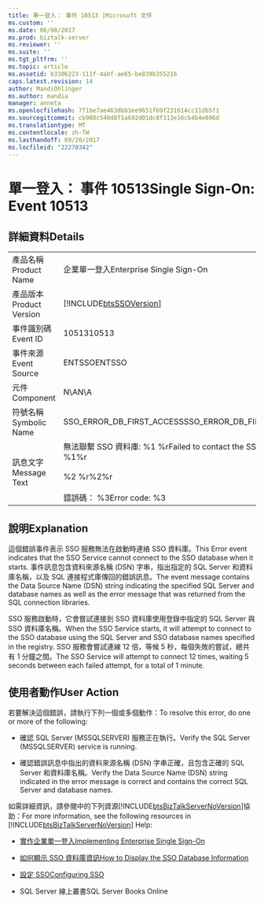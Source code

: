 ```yaml
---
title: 單一登入： 事件 10513 |Microsoft 文件
ms.custom: ''
ms.date: 06/08/2017
ms.prod: biztalk-server
ms.reviewer: ''
ms.suite: ''
ms.tgt_pltfrm: ''
ms.topic: article
ms.assetid: b3306223-111f-4abf-ae65-be839b355216
caps.latest.revision: 14
author: MandiOhlinger
ms.author: mandia
manager: anneta
ms.openlocfilehash: 7f1be7ae463dbb1ee9651f69f231614cc11db5f1
ms.sourcegitcommit: cb908c540d8f1a692d01dc8f313e16cb4b4e696d
ms.translationtype: MT
ms.contentlocale: zh-TW
ms.lasthandoff: 09/20/2017
ms.locfileid: "22270342"
---
```

# <a name="single-sign-on-event-10513"></a><span data-ttu-id="8385d-102">單一登入： 事件 10513</span><span class="sxs-lookup"><span data-stu-id="8385d-102">Single Sign-On: Event 10513</span></span>
## <a name="details"></a><span data-ttu-id="8385d-103">詳細資料</span><span class="sxs-lookup"><span data-stu-id="8385d-103">Details</span></span>  
  
|||  
|-|-|  
|<span data-ttu-id="8385d-104">產品名稱</span><span class="sxs-lookup"><span data-stu-id="8385d-104">Product Name</span></span>|<span data-ttu-id="8385d-105">企業單一登入</span><span class="sxs-lookup"><span data-stu-id="8385d-105">Enterprise Single Sign-On</span></span>|  
|<span data-ttu-id="8385d-106">產品版本</span><span class="sxs-lookup"><span data-stu-id="8385d-106">Product Version</span></span>|[!INCLUDE[btsSSOVersion](../includes/btsssoversion-md.md)]|  
|<span data-ttu-id="8385d-107">事件識別碼</span><span class="sxs-lookup"><span data-stu-id="8385d-107">Event ID</span></span>|<span data-ttu-id="8385d-108">10513</span><span class="sxs-lookup"><span data-stu-id="8385d-108">10513</span></span>|  
|<span data-ttu-id="8385d-109">事件來源</span><span class="sxs-lookup"><span data-stu-id="8385d-109">Event Source</span></span>|<span data-ttu-id="8385d-110">ENTSSO</span><span class="sxs-lookup"><span data-stu-id="8385d-110">ENTSSO</span></span>|  
|<span data-ttu-id="8385d-111">元件</span><span class="sxs-lookup"><span data-stu-id="8385d-111">Component</span></span>|<span data-ttu-id="8385d-112">N\A</span><span class="sxs-lookup"><span data-stu-id="8385d-112">N\A</span></span>|  
|<span data-ttu-id="8385d-113">符號名稱</span><span class="sxs-lookup"><span data-stu-id="8385d-113">Symbolic Name</span></span>|<span data-ttu-id="8385d-114">SSO_ERROR_DB_FIRST_ACCESS</span><span class="sxs-lookup"><span data-stu-id="8385d-114">SSO_ERROR_DB_FIRST_ACCESS</span></span>|  
|<span data-ttu-id="8385d-115">訊息文字</span><span class="sxs-lookup"><span data-stu-id="8385d-115">Message Text</span></span>|<span data-ttu-id="8385d-116">無法聯繫 SSO 資料庫: %1 %r</span><span class="sxs-lookup"><span data-stu-id="8385d-116">Failed to contact the SSO database: %1%r</span></span><br /><br /> <span data-ttu-id="8385d-117">%2 %r</span><span class="sxs-lookup"><span data-stu-id="8385d-117">%2%r</span></span><br /><br /> <span data-ttu-id="8385d-118">錯誤碼： %3</span><span class="sxs-lookup"><span data-stu-id="8385d-118">Error code: %3</span></span>|  
  
## <a name="explanation"></a><span data-ttu-id="8385d-119">說明</span><span class="sxs-lookup"><span data-stu-id="8385d-119">Explanation</span></span>  
 <span data-ttu-id="8385d-120">這個錯誤事件表示 SSO 服務無法在啟動時連絡 SSO 資料庫。</span><span class="sxs-lookup"><span data-stu-id="8385d-120">This Error event indicates that the SSO Service cannot connect to the SSO database when it starts.</span></span> <span data-ttu-id="8385d-121">事件訊息包含資料來源名稱 (DSN) 字串，指出指定的 SQL Server 和資料庫名稱，以及 SQL 連接程式庫傳回的錯誤訊息。</span><span class="sxs-lookup"><span data-stu-id="8385d-121">The event message contains the Data Source Name (DSN) string indicating the specified SQL Server and database names as well as the error message that was returned from the SQL connection libraries.</span></span>  
  
 <span data-ttu-id="8385d-122">SSO 服務啟動時，它會嘗試連接到 SSO 資料庫使用登錄中指定的 SQL Server 與 SSO 資料庫名稱。</span><span class="sxs-lookup"><span data-stu-id="8385d-122">When the SSO Service starts, it will attempt to connect to the SSO database using the SQL Server and SSO database names specified in the registry.</span></span> <span data-ttu-id="8385d-123">SSO 服務會嘗試連線 12 倍，等候 5 秒，每個失敗的嘗試，總共有 1 分鐘之間。</span><span class="sxs-lookup"><span data-stu-id="8385d-123">The SSO Service will attempt to connect 12 times, waiting 5 seconds between each failed attempt, for a total of 1 minute.</span></span>  
  
## <a name="user-action"></a><span data-ttu-id="8385d-124">使用者動作</span><span class="sxs-lookup"><span data-stu-id="8385d-124">User Action</span></span>  
 <span data-ttu-id="8385d-125">若要解決這個錯誤，請執行下列一個或多個動作：</span><span class="sxs-lookup"><span data-stu-id="8385d-125">To resolve this error, do one or more of the following:</span></span>  
  
-   <span data-ttu-id="8385d-126">確認 SQL Server (MSSQLSERVER) 服務正在執行。</span><span class="sxs-lookup"><span data-stu-id="8385d-126">Verify the SQL Server (MSSQLSERVER) service is running.</span></span>  
  
-   <span data-ttu-id="8385d-127">確認錯誤訊息中指出的資料來源名稱 (DSN) 字串正確，且包含正確的 SQL Server 和資料庫名稱。</span><span class="sxs-lookup"><span data-stu-id="8385d-127">Verify the Data Source Name (DSN) string indicated in the error message is correct and contains the correct SQL Server and database names.</span></span>  
  
 <span data-ttu-id="8385d-128">如需詳細資訊，請參閱中的下列資源[!INCLUDE[btsBizTalkServerNoVersion](../includes/btsbiztalkservernoversion-md.md)]協助：</span><span class="sxs-lookup"><span data-stu-id="8385d-128">For more information, see the following resources in [!INCLUDE[btsBizTalkServerNoVersion](../includes/btsbiztalkservernoversion-md.md)] Help:</span></span>  
  
-   [<span data-ttu-id="8385d-129">實作企業單一登入</span><span class="sxs-lookup"><span data-stu-id="8385d-129">Implementing Enterprise Single Sign-On</span></span>](../core/implementing-enterprise-single-sign-on.md)  
  
-   [<span data-ttu-id="8385d-130">如何顯示 SSO 資料庫資訊</span><span class="sxs-lookup"><span data-stu-id="8385d-130">How to Display the SSO Database Information</span></span>](../core/how-to-display-the-sso-database-information.md)  
  
-   [<span data-ttu-id="8385d-131">設定 SSO</span><span class="sxs-lookup"><span data-stu-id="8385d-131">Configuring SSO</span></span>](../core/configuring-sso.md)  
  
-   <span data-ttu-id="8385d-132">SQL Server 線上叢書</span><span class="sxs-lookup"><span data-stu-id="8385d-132">SQL Server Books Online</span></span>